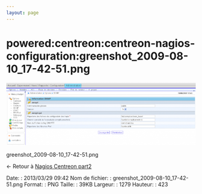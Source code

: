```yaml
---
layout: page
---
```


powered:centreon:centreon-nagios-configuration:greenshot\_2009-08-10\_17-42-51.png
==================================================================================

[![greenshot\_2009-08-10\_17-42-51.png](../../../../assets/media/powered/centreon/centreon-nagios-configuration/greenshot_2009-08-10_17-42-51.png@cache=&w=899&h=297 "greenshot_2009-08-10_17-42-51.png")](../../../../assets/media/powered/centreon/centreon-nagios-configuration/greenshot_2009-08-10_17-42-51.png@cache= "Afficher le fichier original")

greenshot\_2009-08-10\_17-42-51.png

← Retour à [Nagios Centreon
part2](../../../../centreon/nagios-centreon-part2.html "centreon:nagios-centreon-part2")

Date:
:   2013/03/29 09:42
Nom de fichier:
:   greenshot\_2009-08-10\_17-42-51.png
Format:
:   PNG
Taille:
:   39KB
Largeur:
:   1279
Hauteur:
:   423

